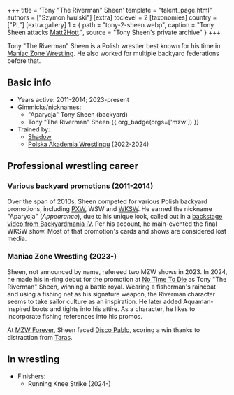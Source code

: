 +++
title = 'Tony "The Riverman" Sheen'
template = "talent_page.html"
authors = ["Szymon Iwulski"]
[extra]
toclevel = 2
[taxonomies]
country = ["PL"]
[extra.gallery]
1 = { path = "tony-2-sheen.webp", caption = "Tony Sheen attacks [Matt2Hott](@/w/matt2hot.md).", source = "Tony Sheen's private archive" }
+++

Tony "The Riverman" Sheen is a Polish wrestler best known for his time in [Maniac Zone Wrestling](@/o/mzw.md). He also worked for multiple backyard federations before that.

## Basic info
* Years active: 2011-2014; 2023-present
* Gimmicks/nicknames:
  - "Aparycja" Tony Sheen (backyard)
  - Tony "The Riverman" Sheen {{ org_badge(orgs=['mzw']) }}
* Trained by:
  - [Shadow](@/w/shadow.md)
  - [Polska Akademia Wrestlingu](@/o/paw.md) (2022-2024)

## Professional wrestling career

### Various backyard promotions (2011-2014)

Over the span of 2010s, Sheen competed for various Polish backyard promotions, including [PXW](@/o/pxw.md), WSW and [WKSW](@/o/wksw.md). He earned the nickname "Aparycja" (_Appearance_), due to his unique look, called out in a [backstage video from Backyardmania IV][bm4].
Per his account, he main-evented the final WKSW show. Most of that promotion's cards and shows are considered lost media.

### Maniac Zone Wrestling (2023-)

Sheen, not announced by name, refereed two MZW shows in 2023.
In 2024, he made his in-ring debut for the promotion at [No Time To Die](@/e/mzw/2024-10-12-mzw-no-time-to-die.md) as Tony "The Riverman" Sheen, winning a battle royal. Wearing a fisherman's raincoat and using a fishing net as his signature weapon, the Riverman character seems to take sailor culture as an inspiration. He later added Aquaman-inspired boots and tights into his attire. As a character, he likes to incorporate fishing references into his promos.

At [MZW Forever](@/e/mzw/2025-03-29-mzw-forever.md), Sheen faced [Disco Pablo](@/w/disco-pablo.md), scoring a win thanks to distraction from [Taras](@/w/taras.md).

## In wrestling

* Finishers:
  - Running Knee Strike (2024-)

[bm4]:https://www.youtube.com/watch?v=AcBIUr_-LqA
